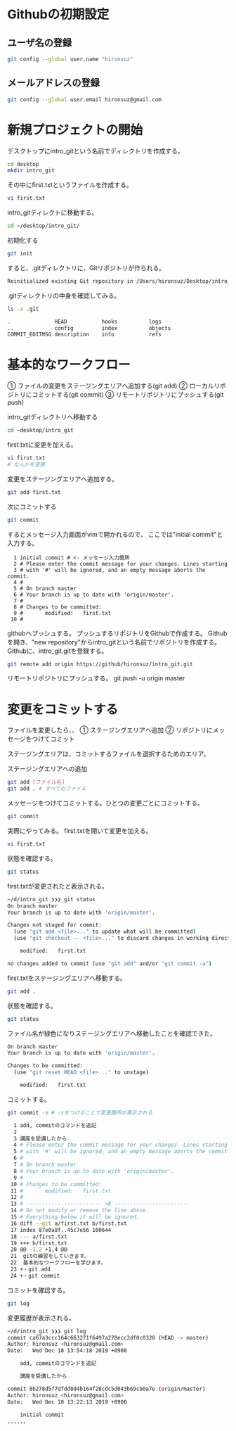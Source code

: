 # Githubの初期設定

## ユーザ名の登録
```bash
git config --global user.name "hironsuz"
```
## メールアドレスの登録
```bash
git config --global user.email hironsuz@gmail.com
```

# 新規プロジェクトの開始
デスクトップにintro_gitという名前でディレクトリを作成する。
```bash
cd desktop
mkdir intro_git
```
その中にfirst.txtというファイルを作成する。
```bash
vi first.txt
```
intro_gitディレクトに移動する。
```bash
cd ~/desktop/intro_git/
```
初期化する
```bash
git init
```
すると、.gitディレクトリに、Gitリポジトリが作られる。
```bash
Reinitialized existing Git repository in /Users/hironsuz/Desktop/intro_git/.git/
```

.gitディレクトリの中身を確認してみる。
```bash
ls -a .git
```
```bash
.              HEAD           hooks          logs
..             config         index          objects
COMMIT_EDITMSG description    info           refs
```

# 基本的なワークフロー
① ファイルの変更をステージングエリアへ追加する(git add)
② ローカルリポジトリにコミットする(git commit)
③ リモートリポジトリにプッシュする(git push)

intro_gitディレクトリへ移動する
```bash
cd ~desktop/intro_git
```

first.txtに変更を加える。
```bash
vi first.txt
# なんかを変更
```

変更をステージングエリアへ追加する。
```bash
git add first.txt
```
次にコミットする
```bash
git commit
```

するとメッセージ入力画面がvimで開かれるので、
ここでは"initial commit"と入力する。

```
  1 initial commit # <- メッセージ入力箇所
  2 # Please enter the commit message for your changes. Lines starting
  3 # with '#' will be ignored, and an empty message aborts the commit.
  4 #
  5 # On branch master
  6 # Your branch is up to date with 'origin/master'.
  7 #
  8 # Changes to be committed:
  9 #       modified:   first.txt
 10 #
 ```

githubへプッシュする。
プッシュするリポジトリをGithubで作成する。
Githubを開き、"new repository"からintro_gitという名前でリポジトリを作成する。
Githubに、intro_git.gitを登録する。

```bash
git remote add origin https://github/hironsuz/intro_git.git
```

リモートリポジトリにプッシュする。
git push -u origin master


# 変更をコミットする
ファイルを変更したら、、
① ステージングエリアへ追加
② リポジトリにメッセージをつけてコミット

ステージングエリアは、コミットするファイルを選択するためのエリア。

ステージングエリアへの追加
```bash
git add [ファイル名]
git add . # すべてのファイル
```

メッセージをつけてコミットする。ひとつの変更ごとにコミットする。
```bash
git commit
```

実際にやってみる。
first.txtを開いて変更を加える。
```bash
vi first.txt
```

状態を確認する。
```bash
git status
```
first.txtが変更されたと表示される。
```bash
~/d/intro_git ❯❯❯ git status
On branch master
Your branch is up to date with 'origin/master'.

Changes not staged for commit:
  (use "git add <file>..." to update what will be committed)
  (use "git checkout -- <file>..." to discard changes in working directory)

	modified:   first.txt

no changes added to commit (use "git add" and/or "git commit -a")
```

first.txtをステージングエリアへ移動する。
```bash
git add .
```
状態を確認する。
```bash
git status
```
ファイル名が緑色になりステージングエリアへ移動したことを確認できた。
```bash
On branch master
Your branch is up to date with 'origin/master'.

Changes to be committed:
  (use "git reset HEAD <file>..." to unstage)

	modified:   first.txt
```

コミットする。


```bash
git commit -v # -vをつけることで変更箇所が表示される
```

```bash
  1 add, commitのコマンドを追記
  2
  3 講座を受講したから
  4 # Please enter the commit message for your changes. Lines starting
  5 # with '#' will be ignored, and an empty message aborts the commit.
  6 #
  7 # On branch master
  8 # Your branch is up to date with 'origin/master'.
  9 #
 10 # Changes to be committed:
 11 #       modified:   first.txt
 12 #
 13 # ------------------------ >8 ------------------------
 14 # Do not modify or remove the line above.
 15 # Everything below it will be ignored.
 16 diff --git a/first.txt b/first.txt
 17 index 87e0a8f..45c7e56 100644
 18 --- a/first.txt
 19 +++ b/first.txt
 20 @@ -1,2 +1,4 @@
 21  gitの練習をしていきます。
 22  基本的なワークフローを学びます。
 23 +・git add
 24 +・git commit
 ```

コミットを確認する。
```bash
git log
```
変更履歴が表示される。
```bash
~/d/intro_git ❯❯❯ git log
commit ca67a3ccc164c663271f6497a278ecc2df0c0320 (HEAD -> master)
Author: hironsuz <hironsuz@gmail.com>
Date:   Wed Dec 18 13:54:18 2019 +0900

    add, commitのコマンドを追記

    講座を受講したから

commit 8b278d5f7dfdd8d4b164f28cdc5d043b69cb0a7e (origin/master)
Author: hironsuz <hironsuz@gmail.com>
Date:   Wed Dec 18 13:22:13 2019 +0900

    initial commit
,,,,,,

```